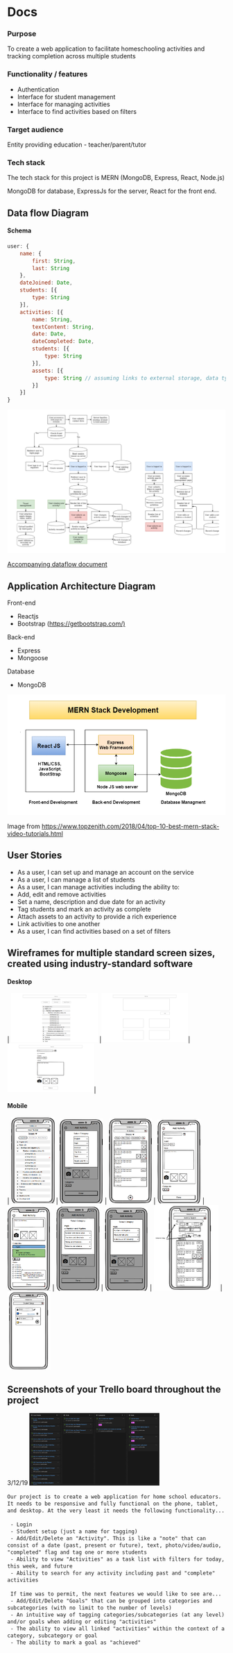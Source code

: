 # Docs
### Purpose

To create a web application to facilitate homeschooling activities and tracking completion across multiple students

### Functionality / features

* Authentication
* Interface for student management
* Interface for managing activities
* Interface to find activities based on filters

### Target audience

Entity providing education - teacher/parent/tutor

### Tech stack

The tech stack for this project is MERN (MongoDB, Express, React, Node.js)

MongoDB for database, ExpressJs for the server, React for the front end.

## Data flow Diagram

#### Schema

```javascript
user: {
    name: {
        first: String,
        last: String
    },
    dateJoined: Date,
    students: [{
        type: String
    }],
    activities: [{
        name: String,
        textContent: String,
        date: Date,
        dateCompleted: Date,
        students: [{
            type: String
        }],
        assets: [{
            type: String // assuming links to external storage, data type can change
        }]
    }]
}
```
<a href="./Docs/dataflow.jpg"><img src="./Docs/dataflow.jpg" width="600" /></a>

<a href="./Docs/dataflow.md">Accompanying dataflow document</a>

## Application Architecture Diagram

Front-end

* Reactjs
* Bootstrap (<https://getbootstrap.com/)>

Back-end

* Express
* Mongoose

Database

* MongoDB

<img alt="mern" src="./Docs/mern stack development.png" />

Image from https://www.topzenith.com/2018/04/top-10-best-mern-stack-video-tutorials.html

## User Stories

* As a user, I can set up and manage an account on the service
* As a user, I can manage a list of students
* As a user, I can manage activities including the ability to:
 * Add, edit and remove activities
 * Set a name, description and due date for an activity
 * Tag students and mark an activity as complete
 * Attach assets to an activity to provide a rich experience
 * Link activities to one another
* As a user, I can find activities based on a set of filters

## Wireframes for multiple standard screen sizes, created using industry-standard software


#### Desktop
| <img src="./Docs/Mockups/Desktop/All Activitys.png" width="200" /> |<img src="./Docs/Mockups/Desktop/Main Page.png" width="200" />|<img src="./Docs/Mockups/Desktop/Mark as complete.png" width="200" />|

#### Mobile
| <img src="./Docs/Mockups/78096386_792711084509630_2010875444282261504_n.png" width="100" />
 | <img src="./Docs/Mockups/78247378_2409140202736747_5168204095114182656_n.png" width="100" />
 | <img src="./Docs/Mockups/78294394_441256313251495_5784109861423808512_n.png" width="100" />
 | <img src="./Docs/Mockups/78296387_422105271816132_7116791862085550080_n.png" width="100" />
 | <img src="./Docs/Mockups/78599042_1825698227567410_6403373772467863552_n.png" width="100" />
 | <img src="./Docs/Mockups/78815902_2511913082393794_249607972936744960_n.png" width="100" />
 | <img src="./Docs/Mockups/78903307_1411215442379506_7645052421219024896_n.png" width="100" /> 
 | <img src="./Docs/Mockups/search.png" width="150" /> 
 | <img src="./Docs/Mockups/student-setup.png" width="100" /> 

## Screenshots of your Trello board throughout the project

3/12/19
<img src="./Docs/Screen Shot 2019-12-04 at 9.46.36 am.png" width="300" />

```text
Our project is to create a web application for home school educators. It needs to be responsive and fully functional on the phone, tablet, and desktop. At the very least it needs the following functionality...

 - Login
 - Student setup (just a name for tagging)
 - Add/Edit/Delete an "Activity". This is like a "note" that can consist of a date (past, present or future), text, photo/video/audio, "completed" flag and tag one or more students
 - Ability to view "Activities" as a task list with filters for today, this week, and future
 - Ability to search for any activity including past and "complete" activities

 If time was to permit, the next features we would like to see are...
 - Add/Edit/Delete "Goals" that can be grouped into categories and subcategories (with no limit to the number of levels)
 - An intuitive way of tagging categories/subcategories (at any level) and/or goals when adding or editing "activities"
 - The ability to view all linked "activities" within the context of a category, subcategory or goal
 - The ability to mark a goal as "achieved"
```
